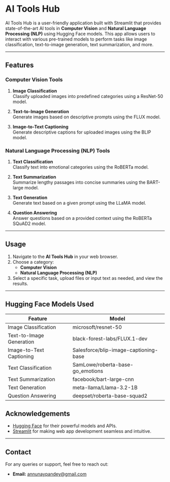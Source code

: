 
# AI Tools Hub

AI Tools Hub is a user-friendly application built with Streamlit that provides state-of-the-art AI tools in **Computer Vision** and **Natural Language Processing (NLP)** using Hugging Face models. This app allows users to interact with various pre-trained models to perform tasks like image classification, text-to-image generation, text summarization, and more.

---

## Features

### **Computer Vision Tools**
1. **Image Classification**  
   Classify uploaded images into predefined categories using a ResNet-50 model.
   
2. **Text-to-Image Generation**  
   Generate images based on descriptive prompts using the FLUX model.

3. **Image-to-Text Captioning**  
   Generate descriptive captions for uploaded images using the BLIP model.

### **Natural Language Processing (NLP) Tools**
1. **Text Classification**  
   Classify text into emotional categories using the RoBERTa model.

2. **Text Summarization**  
   Summarize lengthy passages into concise summaries using the BART-large model.

3. **Text Generation**  
   Generate text based on a given prompt using the LLaMA model.

4. **Question Answering**  
   Answer questions based on a provided context using the RoBERTa SQuAD2 model.

---



## Usage

1. Navigate to the **AI Tools Hub** in your web browser.
2. Choose a category:
   - **Computer Vision**
   - **Natural Language Processing (NLP)**
3. Select a specific task, upload files or input text as needed, and view the results.

---


## Hugging Face Models Used
| **Feature**                 | **Model**                                   |
|-----------------------------|---------------------------------------------|
| Image Classification        | microsoft/resnet-50                        |
| Text-to-Image Generation    | black-forest-labs/FLUX.1-dev               |
| Image-to-Text Captioning    | Salesforce/blip-image-captioning-base      |
| Text Classification         | SamLowe/roberta-base-go_emotions           |
| Text Summarization          | facebook/bart-large-cnn                    |
| Text Generation             | meta-llama/Llama-3.2-1B                    |
| Question Answering          | deepset/roberta-base-squad2                |



## Acknowledgements

- [Hugging Face](https://huggingface.co) for their powerful models and APIs.
- [Streamlit](https://streamlit.io) for making web app development seamless and intuitive.

---

## Contact

For any queries or support, feel free to reach out:
- **Email:** annunaypandey@gmail.com

